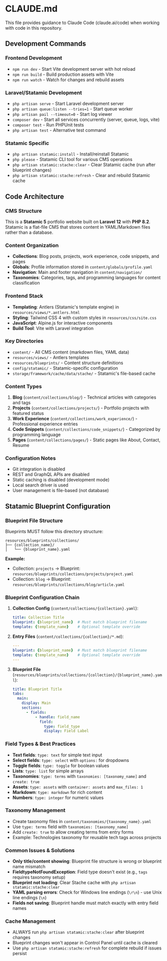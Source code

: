 # CLAUDE.md

This file provides guidance to Claude Code (claude.ai/code) when working with code in this repository.

## Development Commands

### Frontend Development
- `npm run dev` - Start Vite development server with hot reload
- `npm run build` - Build production assets with Vite
- `npm run watch` - Watch for changes and rebuild assets

### Laravel/Statamic Development
- `php artisan serve` - Start Laravel development server
- `php artisan queue:listen --tries=1` - Start queue worker
- `php artisan pail --timeout=0` - Start log viewer
- `composer dev` - Start all services concurrently (server, queue, logs, vite)
- `composer test` - Run PHPUnit tests
- `php artisan test` - Alternative test command

### Statamic Specific
- `php artisan statamic:install` - Install/reinstall Statamic
- `php please` - Statamic CLI tool for various CMS operations
- `php artisan statamic:stache:clear` - Clear Statamic cache (run after blueprint changes)
- `php artisan statamic:stache:refresh` - Clear and rebuild Statamic cache

## Code Architecture

### CMS Structure
This is a **Statamic 5** portfolio website built on **Laravel 12** with **PHP 8.2**. Statamic is a flat-file CMS that stores content in YAML/Markdown files rather than a database.

### Content Organization
- **Collections**: Blog posts, projects, work experience, code snippets, and pages
- **Globals**: Profile information stored in `content/globals/profile.yaml`
- **Navigation**: Main and footer navigation in `content/navigation/`
- **Taxonomies**: Categories, tags, and programming languages for content classification

### Frontend Stack
- **Templating**: Antlers (Statamic's template engine) in `resources/views/*.antlers.html`
- **Styling**: Tailwind CSS 4 with custom styles in `resources/css/site.css`
- **JavaScript**: Alpine.js for interactive components
- **Build Tool**: Vite with Laravel integration

### Key Directories
- `content/` - All CMS content (markdown files, YAML data)
- `resources/views/` - Antlers templates
- `resources/blueprints/` - Content structure definitions
- `config/statamic/` - Statamic-specific configuration
- `storage/framework/cache/data/stache/` - Statamic's file-based cache

### Content Types
1. **Blog** (`content/collections/blog/`) - Technical articles with categories and tags
2. **Projects** (`content/collections/projects/`) - Portfolio projects with featured status
3. **Work Experience** (`content/collections/work_experience/`) - Professional experience entries
4. **Code Snippets** (`content/collections/code_snippets/`) - Categorized by programming language
5. **Pages** (`content/collections/pages/`) - Static pages like About, Contact, Resume

### Configuration Notes
- Git integration is disabled
- REST and GraphQL APIs are disabled
- Static caching is disabled (development mode)
- Local search driver is used
- User management is file-based (not database)

## Statamic Blueprint Configuration

### Blueprint File Structure
Blueprints MUST follow this directory structure:
```
resources/blueprints/collections/
├── {collection_name}/
│   └── {blueprint_name}.yaml
```

**Example:**
- Collection: `projects` → Blueprint: `resources/blueprints/collections/projects/project.yaml`
- Collection: `blog` → Blueprint: `resources/blueprints/collections/blog/article.yaml`

### Blueprint Configuration Chain
1. **Collection Config** (`content/collections/{collection}.yaml`):
   ```yaml
   title: Collection Title
   blueprint: {blueprint_name}  # Must match blueprint filename
   template: {template_name}    # Optional template override
   ```

2. **Entry Files** (`content/collections/{collection}/*.md`):
   ```yaml
   ---
   blueprint: {blueprint_name}  # Must match blueprint filename
   template: {template_name}    # Optional template override
   ---
   ```

3. **Blueprint File** (`resources/blueprints/collections/{collection}/{blueprint_name}.yaml`):
   ```yaml
   title: Blueprint Title
   tabs:
     main:
       display: Main
       sections:
         - fields:
             - handle: field_name
               field:
                 type: field_type
                 display: Field Label
   ```

### Field Types & Best Practices
- **Text fields**: `type: text` for simple text input
- **Select fields**: `type: select` with `options:` for dropdowns
- **Toggle fields**: `type: toggle` for boolean values
- **Lists**: `type: list` for simple arrays
- **Taxonomies**: `type: terms` with `taxonomies: [taxonomy_name]` and `create: true`
- **Assets**: `type: assets` with `container: assets` and `max_files: 1`
- **Markdown**: `type: markdown` for rich content
- **Numbers**: `type: integer` for numeric values

### Taxonomy Management
- Create taxonomy files in `content/taxonomies/{taxonomy_name}.yaml`
- Use `type: terms` field with `taxonomies: [taxonomy_name]`
- Add `create: true` to allow creating terms from entry forms
- Example: Technologies taxonomy for reusable tech tags across projects

### Common Issues & Solutions
- **Only title/content showing**: Blueprint file structure is wrong or blueprint name mismatch
- **FieldtypeNotFoundException**: Field type doesn't exist (e.g., `tags` requires taxonomy setup)
- **Blueprint not loading**: Clear Stache cache with `php artisan statamic:stache:clear`
- **YAML parsing errors**: Check for Windows line endings (`\r\n`) - use Unix line endings (`\n`)
- **Fields not saving**: Blueprint handle must match exactly with entry field names

### Cache Management
- ALWAYS run `php artisan statamic:stache:clear` after blueprint changes
- Blueprint changes won't appear in Control Panel until cache is cleared
- Use `php artisan statamic:stache:refresh` for complete rebuild if issues persist